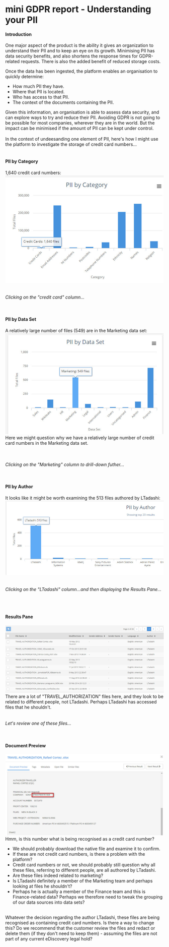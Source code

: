 # mini GDPR report - Understanding your PII

#### Introduction
One major aspect of the product is the ability it gives an organization to understand their PII and to keep an eye on its growth. Minimising PII has data security benefits, and also shortens the response times for GDPR-related requests. There is also the added benefit of reduced storage costs.  
  
Once the data has been ingested, the platform enables an organisation to quickly determine:  
* How much PII they have.
* Where that PII is located.
* Who has access to that PII.
* The context of the documents containing the PII.  
  
Given this information, an organisation is able to assess data security, and can explore ways to try and reduce their PII. Avoiding GDPR  is not going to be possible for most companies, wherever they are in the world. But the impact can be minimised if the amount of PII can be kept under control.
<br/>
<br/>
In the context of undeesanding one element of PII, here's how I might use the platform to investigate the storage of credit card numbers...
<br/>
<br/>
#### PII by Category
1,640 credit card numbers:  
![1640 credit card numbers](images/1640_credit_cards.jpg)
<br/>  
<br/>
_Clicking on the "credit card" column..._  
<br/>
<br/>
#### PII by Data Set
A relatively large number of files (549) are in the Marketing data set:  
![549_marketing](images/549_marketing.jpg)   
Here we might question why we have a relatively large number of credit card numbers in the Marketing data set.  
<br/>  
<br/>
_Clicking on the "Marketing" column to drill-down futher..._  
<br/>
<br/>
#### PII by Author
It looks like it might be worth examining the 513 files authored by LTadashi:  
![513_LTadashi](images/513_LTadashi.jpg)  
<br/>
<br/>
_Clicking on the "LTadashi" column...and then displaying the Results Pane..._  
<br/>  
<br/>
#### Results Pane
![TRAVEL_AUTHORIZATION](images/TRAVEL_AUTHORIZATION.jpg)  
There are a lot of "TRAVEL_AUTHORIZATION" files here, and they look to be related to different people, not LTadashi. Perhaps LTadashi has accessed files that he shouldn't.  
<br/>
<br/>
_Let's review one of these files..._    
<br/>
<br/>
#### Document Preview
![Might_not_contain_credit_card_numbers](images/Might_not_contain_credit_card_numbers.jpg)  
Hmm, is this number what is being recognised as a credit card number? 
* We should probably download the native file and examine it to confirm. 
* If these are not credit card numbers, is there a problem with the platform? 
* Credit card numbers or not, we should probably still question why all these files, referring to different people, are all authored by LTadashi. 
* Are these files indeed related to marketing? 
* Is LTadashi definitely a member of the Marketing team and perhaps looking at files he shouldn't?
* Perhaps he is actually a member of the Finance team and this is Finance-related data? Perhaps we therefore need to tweak the grouping of our data sources into data sets?  
<br/>
Whatever the decision regarding the author LTadashi, these files are being recognised as containing credit card numbers. Is there a way to change this?  Do we recommend that the customer review the files and redact or delete them (if they don't need to keep them) - assuming the files are not part of any current eDiscovery legal hold? 
